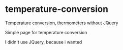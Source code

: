 # temperature-conversion
Temperature conversion, thermometers without JQuery

Simple page for temperature conversion

I didn't use JQuery, because i wanted 